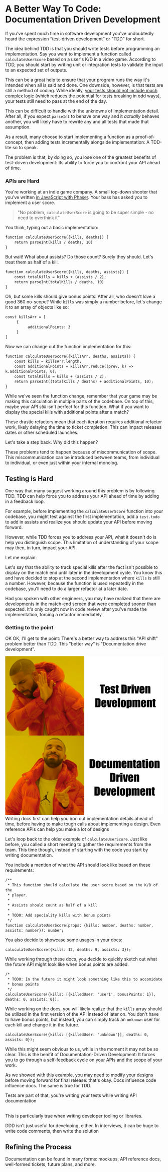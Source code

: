 # A Better Way To Code: Documentation Driven Development

If you've spent much time in software development you've undoubtedly heard the expression “test-driven development” or "TDD" for short.

The idea behind TDD is that you should write tests before programming an implementation. Say you want to implement a function called `calculateUserScore` based on a user's K/D in a video game. According to TDD, you should start by writing unit or integration tests to validate the input to an expected set of outputs.

This can be a great help to ensure that your program runs the way it's intended when all is said and done. One downside, however, is that tests are still a method of coding. While ideally, [your tests should not include much complex logic](https://unicorn-utterances.com/posts/five-suggestions-for-simpler-tests/#dont-include-logic) (which reduces the potential for tests breaking in odd ways), your tests still need to pass at the end of the day.

This can be difficult to handle with the unknowns of implementation detail. After all, if you expect `parseInt` to behave one way and it *actually* behaves another, you will likely have to rewrite any and all tests that made that assumption.

As a result, many choose to start implementing a function as a proof-of-concept, then adding tests incrementally alongside implementation: A TDD-lite so to speak.

The problem is that, by doing so, you lose one of the greatest benefits of test-driven development: Its ability to force you to confront your API ahead of time.

### APIs are Hard

You're working at an indie game company. A small top-down shooter that you've written [in JavaScript with Phaser](https://phaser.io/). Your bass has asked you to implement a user score.

> "No problem, `calculateUserScore` is going to be super simple - no need to overthink it"

You think, typing out a basic implementation:

```
function calculateUserScore({kills, deaths}) {
    return parseInt(kills / deaths, 10)
}
```

But wait! What about assists? Do those count? Surely they should. Let's treat them as half of a kill.

```
function calculateUserScore({kills, deaths, assists}) {
    const totalKills = kills + (assists / 2);
    return parseInt(totalKills / deaths, 10)
}
```

Oh, but some kills should give bonus points. After all, who doesn't love a good 360 no-scope? While `kills` was simply a number before, let's change it to an array of objects like so:

```
const killsArr = [
     {
          additionalPoints: 3
     }
]
```

Now we can change out the function implementation for this:

```
function calculateUserScore({killsArr, deaths, assists}) {
    const kills = killsArr.length;
    const additionalPoints = killsArr.reduce((prev, k) => k.additionalPoints, 0);
    const totalKills = kills + (assists / 2);
    return parseInt((totalKills / deaths) + additionalPoints, 10);
}
```

While we've seen the function change, remember that your game may be making this calculation in multiple parts of the codebase. On top of this, maybe your API *still* isn't perfect for this function. What if you want to display the special kills with additional points after a match?

These drastic refactors mean that each iteration requires additional refactor work, likely delaying the time to ticket completion. This can impact releases dates or other scheduled launches.

Let's take a step back. Why did this happen?

These problems tend to happen because of miscommunication of scope. This miscommunication can be introduced between teams, from individual to individual, or even just within your internal monolog.

## Testing is Hard

One way that many suggest working around this problem is by following TDD. TDD can help force you to address your API ahead of time by adding in a feedback loop.

For example, before implementing the `calculateUserScore` function into your codebase, you might test against the first implementation, add a `test.todo` to add in assists and realize you should update your API before moving forward.

However, while TDD forces you to address your API, what it doesn't do is help you distinguish scope. This limitation of understanding of your scope may then, in turn, impact your API.

Let me explain:

Let's say that the ability to track special kills after the fact isn't possible to display on the match end until later in the development cycle. You know this and have decided to stop at the second implementation where `kills` is still a number. However, because the function is used repeatedly in the codebase, you'll need to do a larger refactor at a later date.

Had you spoken with other engineers, you may have realized that there are developments in the match-end screen that were completed sooner than expected. It's only caught now in code review after you've made the implementation, forcing a refactor immediately.

### Getting to the point

OK OK, I'll get to the point: There's a better way to address this "API shift" problem better than TDD. This "better way" is "Documentation drive development".

![](./drake.png)Writing docs first can help you iron out implementation details ahead of time, before having to make tough calls about implementing a design. Even reference APIs can help you make a lot of designs

Let's loop back to the older example of `calculateUserScore`. Just like before, you called a short meeting to gather the requirements from the team. This time though, instead of starting with the code you start by writing documentation.

You include a mention of what the API should look like based on these requirements:

```
/**
 * This function should calculate the user score based on the K/D of the
 * player.
 *
 * Assists should count as half of a kill
 *
 * TODO: Add speciality kills with bonus points
 */
function calculateUserScore(props: {kills: number, deaths: number, assists: number}): number;
```

You also decide to showcase some usages in your docs:

```
caluculateUserScore({kills: 12, deaths: 9, assists: 3});
```

While working through these docs, you decide to quickly sketch out what the future API might look like when bonus points are added.

```
/*
 * TODO: In the future it might look something like this to accomidate
 * bonus points
 */
calculateUserScore({kills: [{killedUser: 'user1', bonusPoints: 1}], deaths: 0, assists: 0});
```

While working on the docs, you will likely realize that the `kills` array should be utilized in the first version of the API instead of later on. You don't have to have bonus points, but instead, you can simply track an `unknown` user for each kill and change it in the future.

```
calculateUserScore({kills: [{killedUser: 'unknown'}], deaths: 0, assists: 0});
```

While this might seem obvious to us, while in the moment it may not be so clear. This is the benifit of Documentation-Driven Development: It forces you to go through a self-feedback cycle on your APIs and the scope of your work.

As we showed with this example, you may need to modify your designs before moving forward for final release: that's okay. Docs influence code influence docs. The same is true for TDD.

Tests are part of that, you're writing your tests while writing API documentation

\
This is particularly true when writing developer tooling or libraries.

DDD isn't just useful for developing, either. In interviews, it can be huge to write code comments, then write the solution

## Refining the Process

Documentation can be found in many forms: mockups, API reference docs, well-formed tickets, future plans, and more.
